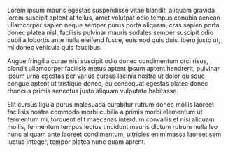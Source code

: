 Lorem ipsum mauris egestas suspendisse vitae blandit, aliquam gravida lorem 
suscipit aptent at tellus, amet volutpat odio tempus conubia aenean ullamcorper 
sapien neque semper purus porta aliquam, cras sapien porta donec platea nisl, 
facilisis pulvinar mauris sodales semper suscipit odio cubilia lobortis ante 
nulla eleifend fusce, euismod quis duis libero justo ut, mi donec vehicula quis 
faucibus.

Augue fringilla curae nisl suscipit odio donec condimentum orci 
risus, blandit ullamcorper facilisis metus aptent ipsum aptent hendrerit, 
pulvinar ipsum urna egestas per varius cursus lacinia nostra ut dolor quisque 
congue aptent ut tristique donec, eu consequat egestas platea donec rhoncus 
primis senectus justo aliquam vulputate habitasse.

Elit cursus ligula purus malesuada curabitur rutrum donec mollis laoreet 
facilisis nostra commodo morbi cubilia a primis morbi elementum ut fermentum 
mi, torquent elit maecenas interdum convallis et nisi aliquam mollis, fermentum 
tempus lectus tincidunt mauris dictum rutrum nulla leo nunc aliquam ante 
laoreet condimentum, ultricies enim massa laoreet sem luctus integer, tempor 
platea nunc quam aptent.
